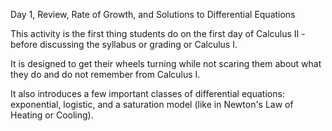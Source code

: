 Day 1, Review, Rate of Growth, and Solutions to Differential Equations

This activity is the first thing students do on the first day of Calculus II - before discussing the syllabus or grading or Calculus I.

It is designed to get their wheels turning while not scaring them about what they do and do not remember from Calculus I.

It also introduces a few important classes of differential equations: exponential, logistic, and a saturation model (like in Newton's Law of Heating or Cooling).
